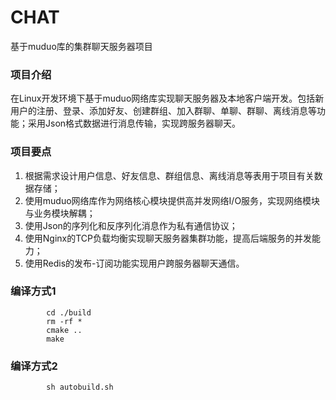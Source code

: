 # CHAT
基于muduo库的集群聊天服务器项目

### 项目介绍
在Linux开发环境下基于muduo网络库实现聊天服务器及本地客户端开发。包括新用户的注册、登录、添加好友、创建群组、加入群聊、单聊、群聊、离线消息等功能；采用Json格式数据进行消息传输，实现跨服务器聊天。
### 项目要点
1. 根据需求设计用户信息、好友信息、群组信息、离线消息等表用于项目有关数据存储；
2. 使用muduo网络库作为网络核心模块提供高并发网络I/O服务，实现网络模块与业务模块解耦；
3. 使用Json的序列化和反序列化消息作为私有通信协议；
4. 使用Nginx的TCP负载均衡实现聊天服务器集群功能，提高后端服务的并发能力；
5. 使用Redis的发布-订阅功能实现用户跨服务器聊天通信。
### 编译方式1

            cd ./build
            rm -rf *
            cmake ..
            make
### 编译方式2
            sh autobuild.sh
